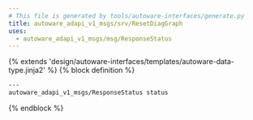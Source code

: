 ```yaml
---
# This file is generated by tools/autoware-interfaces/generate.py
title: autoware_adapi_v1_msgs/srv/ResetDiagGraph
uses:
  - autoware_adapi_v1_msgs/msg/ResponseStatus
---
```


{% extends 'design/autoware-interfaces/templates/autoware-data-type.jinja2' %}
{% block definition %}

```txt
---
autoware_adapi_v1_msgs/ResponseStatus status
```

{% endblock %}
